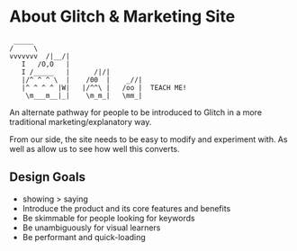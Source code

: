 # About Glitch & Marketing Site

     _____
    /     \
    vvvvvvv  /|__/|
       I   /O,O   |
       I /_____   |      /|/|
       |/^ ^ ^ \  |    /00  |    _//|
       |^ ^ ^ ^ |W|   |/^^\ |   /oo |  TEACH ME!
        \m___m__|_|    \m_m_|   \mm_|
    

An alternate pathway for people to be introduced to Glitch in a more traditional marketing/explanatory way.

From our side, the site needs to be easy to modify and experiment with. As well as allow us to see how well this converts.

## Design Goals

- showing > saying
- Introduce the product and its core features and benefits
- Be skimmable for people looking for keywords
- Be unambiguously for visual learners
- Be performant and quick-loading

